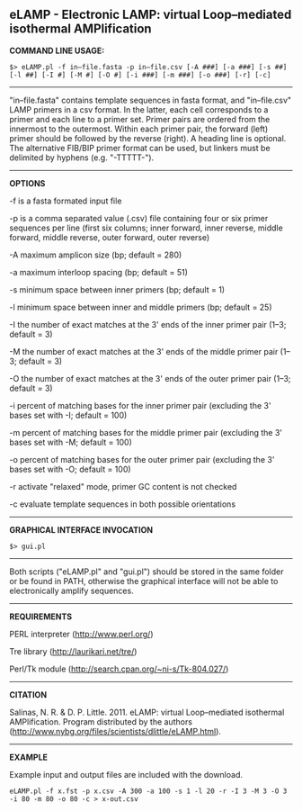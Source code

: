 ## eLAMP - Electronic LAMP: virtual Loop–mediated isothermal AMPlification

**COMMAND LINE USAGE:**

```
$> eLAMP.pl -f in–file.fasta -p in–file.csv [-A ###] [-a ###] [-s ##] [-l ##] [-I #] [-M #] [-O #] [-i ###] [-m ###] [-o ###] [-r] [-c]
```

-----

"in–file.fasta" contains template sequences in fasta format, and "in–file.csv" LAMP primers in a csv format. In the latter, each cell corresponds to a primer and each line to a primer set. Primer pairs are ordered from the innermost to the outermost. Within each primer pair, the forward (left) primer should be followed by the reverse (right). A heading line is optional. The alternative FIB/BIP primer format can be used, but linkers must be delimited by hyphens (e.g. "-TTTTT-"). 

-----

**OPTIONS**

-f	is a fasta formated input file

-p	is a comma separated value (.csv) file containing four or six primer sequences per line (first six columns; inner forward, inner reverse, middle forward, middle reverse, outer forward, outer reverse)

-A	maximum amplicon size (bp; default = 280)

-a	maximum interloop spacing (bp; default = 51)

-s	minimum space between inner primers (bp; default = 1)

-l	minimum space between inner and middle primers (bp; default = 25)

-I	the number of exact matches at the 3' ends of the inner primer pair (1–3; default = 3)

-M	the number of exact matches at the 3' ends of the middle primer pair (1–3; default = 3)

-O	the number of exact matches at the 3' ends of the outer primer pair (1–3; default = 3)

-i	percent of matching bases for the inner primer pair (excluding the 3' bases set with -I; default = 100)

-m	percent of matching bases for the middle primer pair (excluding the 3' bases set with -M; default = 100)

-o	percent of matching bases for the outer primer pair (excluding the 3' bases set with -O; default = 100)

-r	activate "relaxed" mode, primer GC content is not checked

-c	evaluate template sequences in both possible orientations

------

**GRAPHICAL INTERFACE INVOCATION**

```
$> gui.pl 
```

------

Both scripts ("eLAMP.pl" and "gui.pl") should be stored in the same folder or be found in PATH, otherwise the graphical interface will not be able to electronically amplify sequences. 

------

**REQUIREMENTS**

PERL interpreter (http://www.perl.org/)

Tre library (http://laurikari.net/tre/)

Perl/Tk module (http://search.cpan.org/~ni-s/Tk-804.027/)

-----

**CITATION**

Salinas, N. R. & D. P. Little. 2011. eLAMP: virtual Loop–mediated isothermal AMPlification. Program distributed by the authors (http://www.nybg.org/files/scientists/dlittle/eLAMP.html). 

-----

**EXAMPLE**

Example input and output files are included with the download.

```
eLAMP.pl -f x.fst -p x.csv -A 300 -a 100 -s 1 -l 20 -r -I 3 -M 3 -O 3 -i 80 -m 80 -o 80 -c > x-out.csv
```
